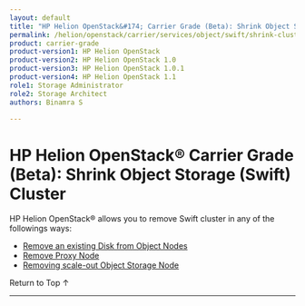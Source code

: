 ```yaml
---
layout: default
title: "HP Helion OpenStack&#174; Carrier Grade (Beta): Shrink Object Storage (Swift) Cluster"
permalink: /helion/openstack/carrier/services/object/swift/shrink-cluster/
product: carrier-grade
product-version1: HP Helion OpenStack
product-version2: HP Helion OpenStack 1.0
product-version3: HP Helion OpenStack 1.0.1
product-version4: HP Helion OpenStack 1.1
role1: Storage Administrator
role2: Storage Architect
authors: Binamra S

---
```

<!--UNDER REVISION-->

<script>

function PageRefresh {
onLoad="window.refresh"
}

PageRefresh();

</script>

<!-- <p style="font-size: small;"> <a href="/helion/openstack/carrier/services/object/overview/">&#9664; PREV</a> | <a href="/helion/openstack/carrier/services/overview/">&#9650; UP</a> | <a href=" /helion/openstack/carrier/services/swift/deployment/"> NEXT &#9654</a> </p>-->

# HP Helion OpenStack&#174; Carrier Grade (Beta): Shrink Object Storage (Swift) Cluster

HP Helion OpenStack&#174; allows you to remove Swift cluster in any of the followings ways:

* [Remove an existing Disk from Object Nodes]( /helion/openstack/carrier/services/swift/deployment/remove-existing-disk/)
* [Remove Proxy Node]( /helion/openstack/carrier/services/swift/deployment/remove-proxy-node/ )
* [Removing scale-out Object Storage Node]( /helion/openstack/carrier/services/swift/deployment/remove-scale-out-object-node/ )

<a href="#top" style="padding:14px 0px 14px 0px; text-decoration: none;"> Return to Top &#8593; </a>

----
